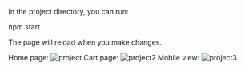 In the project directory, you can run:

npm start

The page will reload when you make changes.

Home page:
![project](https://user-images.githubusercontent.com/114073036/221677548-3380f983-f879-42a8-8189-03413e0b246c.png)
Cart page:
![project2](https://user-images.githubusercontent.com/114073036/221677786-490c401e-7c42-42c8-86f3-43a0a1237c12.png)
Mobile view:
![project3](https://user-images.githubusercontent.com/114073036/221677933-1f1d879e-c7aa-41e0-8432-67477e81b8d4.png)